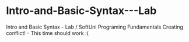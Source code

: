 # Intro-and-Basic-Syntax---Lab
Intro and Basic Syntax - Lab / SoftUni Programing Fundamentals
Creating conflict! - This time should work :(
